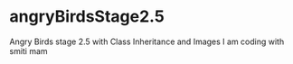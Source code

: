# angryBirdsStage2.5
Angry Birds stage 2.5 with Class Inheritance and Images
I am coding with smiti mam